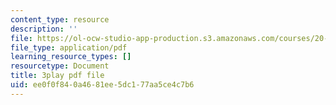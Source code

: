 ```yaml
---
content_type: resource
description: ''
file: https://ol-ocw-studio-app-production.s3.amazonaws.com/courses/20-219-becoming-the-next-bill-nye-writing-and-hosting-the-educational-show-january-iap-2015/ee0f0f840a4681ee5dc177aa5ce4c7b6_W1TMyIn2SIg.pdf
file_type: application/pdf
learning_resource_types: []
resourcetype: Document
title: 3play pdf file
uid: ee0f0f84-0a46-81ee-5dc1-77aa5ce4c7b6
---
```

